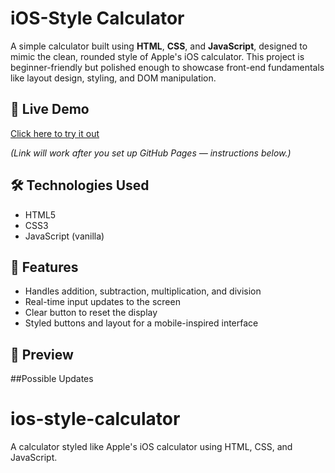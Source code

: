 # iOS-Style Calculator

A simple calculator built using **HTML**, **CSS**, and **JavaScript**, designed to mimic the clean, rounded style of Apple's iOS calculator. This project is beginner-friendly but polished enough to showcase front-end fundamentals like layout design, styling, and DOM manipulation.

## 🚀 Live Demo

[Click here to try it out](https://mantavyas.github.io/ios-style-calculator)

_(Link will work after you set up GitHub Pages — instructions below.)_

## 🛠 Technologies Used

- HTML5
- CSS3
- JavaScript (vanilla)

## 📁 Features

- Handles addition, subtraction, multiplication, and division
- Real-time input updates to the screen
- Clear button to reset the display
- Styled buttons and layout for a mobile-inspired interface

## 📸 Preview

##Possible Updates

# ios-style-calculator
A calculator styled like Apple's iOS calculator using HTML, CSS, and JavaScript.
